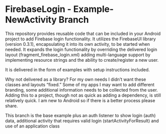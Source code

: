 # FirebaseLogin - Example-NewActivity Branch
This repository provides reusable code that can be included in your Android project to add Firebase login functionality. It utilizes the FirebaseUI library (version 0.3.1), encapsulating it into its own activity, to be started when needed. It expands the login functionality by overriding the delivered login layout (fragment_firebase_login.xml) adding multi-language support by implementing resource strings and the ability to create/register a new user.  

It is delivered in the form of examples with setup instructions included. 

Why not delivered as a library? For my own needs I didn’t want these classes and layouts “fixed.” Some of my apps I may want to add different branding, some additional information needs to be collected from the user. Adding this to a project, though not as quick as adding a dependency, is still relatively quick. I am new to Android so if there is a better process please share. 

This branch is the base example plus an auth listener to show login (auth) data, additional activity that requires valid login (startActivityForResult) and use of an application class

